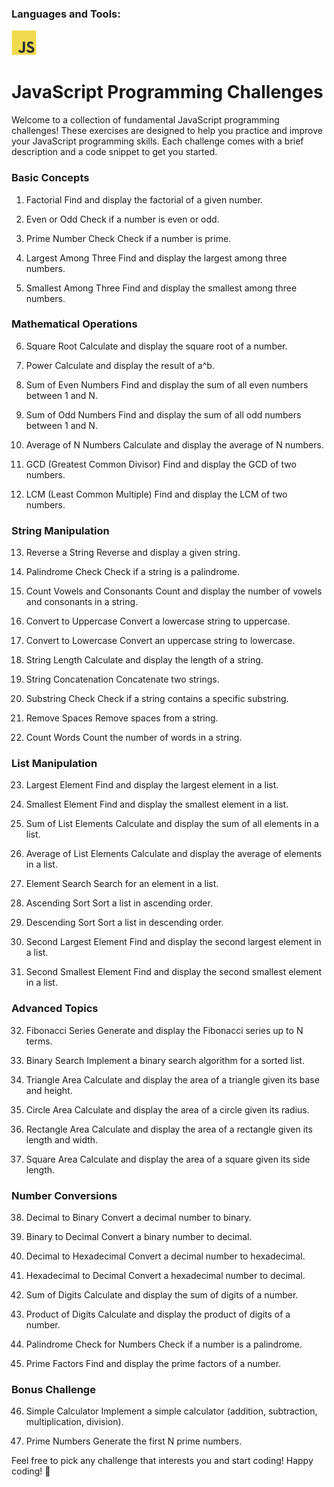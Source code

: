 <h3 align="left">Languages and Tools:</h3>
<p align="left"> <a href="https://developer.mozilla.org/en-US/docs/Web/JavaScript" target="_blank" rel="noreferrer"> <img src="https://raw.githubusercontent.com/devicons/devicon/master/icons/javascript/javascript-original.svg" alt="javascript" width="40" height="40"/> </a> </p>

# JavaScript Programming Challenges

Welcome to a collection of fundamental JavaScript programming challenges! These exercises are designed to help you practice and improve your JavaScript programming skills. Each challenge comes with a brief description and a code snippet to get you started.

### Basic Concepts

1. Factorial
Find and display the factorial of a given number.

2. Even or Odd
Check if a number is even or odd.

3. Prime Number Check
Check if a number is prime.

4. Largest Among Three
Find and display the largest among three numbers.

5. Smallest Among Three
Find and display the smallest among three numbers.

### Mathematical Operations

6. Square Root
Calculate and display the square root of a number.

7. Power
Calculate and display the result of a^b.

8. Sum of Even Numbers
Find and display the sum of all even numbers between 1 and N.

9. Sum of Odd Numbers
Find and display the sum of all odd numbers between 1 and N.

10. Average of N Numbers
Calculate and display the average of N numbers.

11. GCD (Greatest Common Divisor)
Find and display the GCD of two numbers.

12. LCM (Least Common Multiple)
Find and display the LCM of two numbers.

### String Manipulation

13. Reverse a String
Reverse and display a given string.

14. Palindrome Check
Check if a string is a palindrome.

15. Count Vowels and Consonants
Count and display the number of vowels and consonants in a string.

16. Convert to Uppercase
Convert a lowercase string to uppercase.

17. Convert to Lowercase
Convert an uppercase string to lowercase.

18. String Length
Calculate and display the length of a string.

19. String Concatenation
Concatenate two strings.

20. Substring Check
Check if a string contains a specific substring.

21. Remove Spaces
Remove spaces from a string.

22. Count Words
Count the number of words in a string.

### List Manipulation

23. Largest Element
Find and display the largest element in a list.

24. Smallest Element
Find and display the smallest element in a list.

25. Sum of List Elements
Calculate and display the sum of all elements in a list.

26. Average of List Elements
Calculate and display the average of elements in a list.

27. Element Search
Search for an element in a list.

28. Ascending Sort
Sort a list in ascending order.

29. Descending Sort
Sort a list in descending order.

30. Second Largest Element
Find and display the second largest element in a list.

31. Second Smallest Element
Find and display the second smallest element in a list.

### Advanced Topics

32. Fibonacci Series
Generate and display the Fibonacci series up to N terms.

33. Binary Search
Implement a binary search algorithm for a sorted list.

34. Triangle Area
Calculate and display the area of a triangle given its base and height.

35. Circle Area
Calculate and display the area of a circle given its radius.

36. Rectangle Area
Calculate and display the area of a rectangle given its length and width.

37. Square Area
Calculate and display the area of a square given its side length.

### Number Conversions

38. Decimal to Binary
Convert a decimal number to binary.

39. Binary to Decimal
Convert a binary number to decimal.

40. Decimal to Hexadecimal
Convert a decimal number to hexadecimal.

41. Hexadecimal to Decimal
Convert a hexadecimal number to decimal.

42. Sum of Digits
Calculate and display the sum of digits of a number.

43. Product of Digits
Calculate and display the product of digits of a number.

44. Palindrome Check for Numbers
Check if a number is a palindrome.

45. Prime Factors
Find and display the prime factors of a number.

### Bonus Challenge

46. Simple Calculator
Implement a simple calculator (addition, subtraction, multiplication, division).

47. Prime Numbers
Generate the first N prime numbers.

Feel free to pick any challenge that interests you and start coding! Happy coding! 🚀
